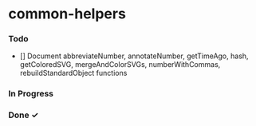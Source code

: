 # common-helpers

### Todo

- [] Document abbreviateNumber, annotateNumber, getTimeAgo, hash, getColoredSVG, mergeAndColorSVGs, numberWithCommas, rebuildStandardObject functions

### In Progress

### Done ✓